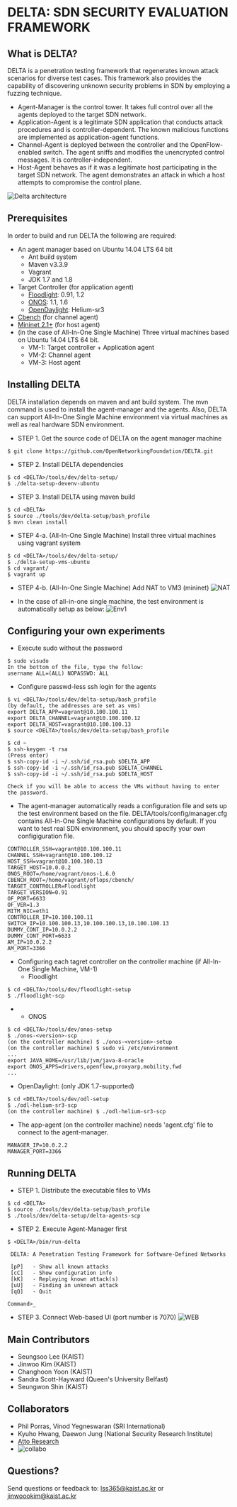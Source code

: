 # DELTA: SDN SECURITY EVALUATION FRAMEWORK

## What is DELTA?
DELTA is a penetration testing framework that regenerates known attack scenarios for diverse test cases. This framework also provides the capability of discovering unknown security problems in SDN by employing a fuzzing technique.

+ Agent-Manager is the control tower. It takes full control over all the agents deployed to the target SDN network.
+ Application-Agent is a legitimate SDN application that conducts attack procedures and is controller-dependent. The known malicious functions are implemented as application-agent functions.
+ Channel-Agent is deployed between the controller and the OpenFlow-enabled switch. The agent sniffs and modifies the unencrypted control messages. It is controller-independent.
+ Host-Agent behaves as if it was a legitimate host participating in the target SDN network. The agent demonstrates an attack in which a host attempts to compromise the control plane.

![Delta architecture](/images/delta_arch.png)

## Prerequisites
In order to build and run DELTA the following are required:
+ An agent manager based on Ubuntu 14.04 LTS 64 bit
  + Ant build system
  + Maven v3.3.9
  + Vagrant
  + JDK 1.7 and 1.8
+ Target Controller (for application agent)
  + [Floodlight](http://www.projectfloodlight.org/download/): 0.91, 1.2
  + [ONOS](https://wiki.onosproject.org/display/ONOS/Downloads): 1.1, 1.6
  + [OpenDaylight](https://www.opendaylight.org/downloads): Helium-sr3
+ [Cbench](https://floodlight.atlassian.net/wiki/display/floodlightcontroller/Cbench) (for channel agent)
+ [Mininet 2.1+](http://mininet.org/download/) (for host agent)
+ (in the case of All-In-One Single Machine) Three virtual machines based on Ubuntu 14.04 LTS 64 bit.
  + VM-1: Target controller + Application agent
  + VM-2: Channel agent
  + VM-3: Host agent

## Installing DELTA
DELTA installation depends on maven and ant build system. The mvn command is used to install the agent-manager and the agents. Also, DELTA can support All-In-One Single Machine environment via virtual machines as well as real hardware SDN environment.

+ STEP 1. Get the source code of DELTA on the agent manager machine

```
$ git clone https://github.com/OpenNetworkingFoundation/DELTA.git
```

+ STEP 2. Install DELTA dependencies

```
$ cd <DELTA>/tools/dev/delta-setup/
$ ./delta-setup-devenv-ubuntu
```

+ STEP 3. Install DELTA using maven build

```
$ cd <DELTA>
$ source ./tools/dev/delta-setup/bash_profile
$ mvn clean install
```

+ STEP 4-a. (All-In-One Single Machine) Install three virtual machines using vagrant system

```
$ cd <DELTA>/tools/dev/delta-setup/
$ ./delta-setup-vms-ubuntu
$ cd vagrant/
$ vagrant up
```

+ STEP 4-b. (All-In-One Single Machine) Add NAT to VM3 (mininet)
![NAT](images/delta_natenv.png)

+ In the case of all-in-one single machine, the test environment is automatically setup as below:
![Env1](images/delta_env.png)


## Configuring your own experiments
+ Execute sudo without the password
```
$ sudo visudo
In the bottom of the file, type the follow:
username ALL=(ALL) NOPASSWD: ALL
```
+ Configure passwd-less ssh login for the agents

```
$ vi <DELTA>/tools/dev/delta-setup/bash_profile
(by default, the addresses are set as vms)
export DELTA_APP=vagrant@10.100.100.11
export DELTA_CHANNEL=vagrant@10.100.100.12
export DELTA_HOST=vagrant@10.100.100.13
$ source <DELTA>/tools/dev/delta-setup/bash_profile

$ cd ~
$ ssh-keygen -t rsa
(Press enter)
$ ssh-copy-id -i ~/.ssh/id_rsa.pub $DELTA_APP
$ ssh-copy-id -i ~/.ssh/id_rsa.pub $DELTA_CHANNEL
$ ssh-copy-id -i ~/.ssh/id_rsa.pub $DELTA_HOST

Check if you will be able to access the VMs without having to enter the password.
```

+ The agent-manager automatically reads a configuration file and sets up the test environment based on the file. DELTA/tools/config/manager.cfg contains All-In-One Single Machine configurations by default. If you want to test real SDN environment, you should specify your own configiguration file.
```
CONTROLLER_SSH=vagrant@10.100.100.11
CHANNEL_SSH=vagrant@10.100.100.12
HOST_SSH=vagrant@10.100.100.13
TARGET_HOST=10.0.0.2
ONOS_ROOT=/home/vagrant/onos-1.6.0
CBENCH_ROOT=/home/vagrant/oflops/cbench/
TARGET_CONTROLLER=Floodlight
TARGET_VERSION=0.91
OF_PORT=6633
OF_VER=1.3
MITM_NIC=eth1
CONTROLLER_IP=10.100.100.11
SWITCH_IP=10.100.100.13,10.100.100.13,10.100.100.13
DUMMY_CONT_IP=10.0.2.2
DUMMY_CONT_PORT=6633
AM_IP=10.0.2.2
AM_PORT=3366
```
+ Configuring each tagret controller on the controller machine (if All-In-One Single Machine, VM-1)
  + Floodlight
```
$ cd <DELTA>/tools/dev/floodlight-setup
$ ./floodlight-scp
```
+ 
  + ONOS
```
$ cd <DELTA>/tools/dev/onos-setup
$ ./onos-<version>-scp
(on the controller machine) $ ./onos-<version>-setup
(on the controller machine) $ sudo vi /etc/environment
...
export JAVA_HOME=/usr/lib/jvm/java-8-oracle 
export ONOS_APPS=drivers,openflow,proxyarp,mobility,fwd
...
```
  + OpenDaylight: (only JDK 1.7-supported)
```
$ cd <DELTA>/tools/dev/odl-setup
$ ./odl-helium-sr3-scp
(on the controller machine) $ ./odl-helium-sr3-scp
```
+ The app-agent (on the controller machine) needs 'agent.cfg' file to connect to the agent-manager.
```
MANAGER_IP=10.0.2.2
MANAGER_PORT=3366
```

## Running DELTA
+ STEP 1. Distribute the executable files to VMs

```
$ cd <DELTA>
$ source ./tools/dev/delta-setup/bash_profile
$ ./tools/dev/delta-setup/delta-agents-scp
```


+ STEP 2. Execute Agent-Manager first
```
$ <DELTA>/bin/run-delta

 DELTA: A Penetration Testing Framework for Software-Defined Networks

 [pP]	- Show all known attacks
 [cC]	- Show configuration info
 [kK]	- Replaying known attack(s)
 [uU]	- Finding an unknown attack
 [qQ]	- Quit

Command>_
```

+ STEP 3. Connect Web-based UI (port number is 7070)
![WEB](images/delta_webui.png)


## Main Contributors
+ Seungsoo Lee (KAIST)
+ Jinwoo Kim (KAIST)
+ Changhoon Yoon (KAIST)
+ Sandra Scott-Hayward (Queen's University Belfast)
+ Seungwon Shin (KAIST)

## Collaborators
+ Phil Porras, Vinod Yegneswaran (SRI International) 
+ Kyuho Hwang, Daewon Jung (National Security Research Institute)
+ [Atto Research](http://www.atto-research.com/index.php/en/home/)
+ ![collabo](images/delta_collabo.png)

## Questions?
Send questions or feedback to: lss365@kaist.ac.kr or jinwoookim@kaist.ac.kr
